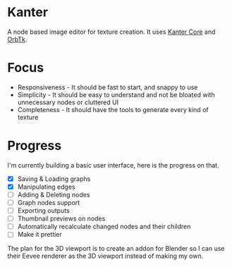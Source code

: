 # Kanter
A node based image editor for texture creation. It uses [Kanter Core](https://github.com/lukors/kanter_core) and [OrbTk](https://github.com/redox-os/orbtk).

# Focus
- Responsiveness - It should be fast to start, and snappy to use
- Simplicity - It should be easy to understand and not be bloated with unnecessary nodes or cluttered UI
- Completeness - It should have the tools to generate every kind of texture

# Progress
I'm currently building a basic user interface, here is the progress on that.

- [x] Saving & Loading graphs
- [x] Manipulating edges
- [ ] Adding & Deleting nodes
- [ ] Graph nodes support
- [ ] Exporting outputs
- [ ] Thumbnail previews on nodes
- [ ] Automatically recalculate changed nodes and their children
- [ ] Make it prettier

The plan for the 3D viewport is to create an addon for Blender so I can use their Eevee renderer as the 3D viewport instead of making my own.
